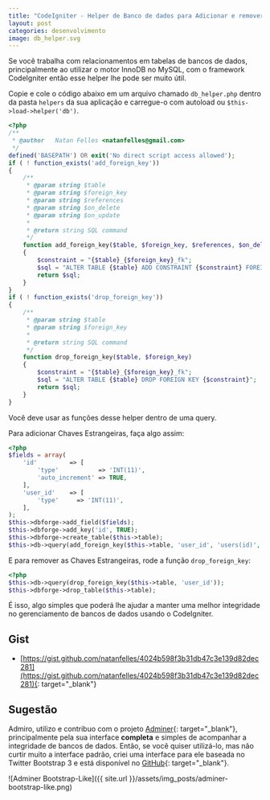 ```yaml
---
title: "CodeIgniter - Helper de Banco de dados para Adicionar e remover Chaves Estrangeiras"
layout: post
categories: desenvolvimento
image: db_helper.svg
---
```


Se você trabalha com relacionamentos em tabelas de bancos de dados, principalmente ao utilizar o motor InnoDB no MySQL, com o framework CodeIgniter então esse helper lhe pode ser muito útil.

Copie e cole o código abaixo em um arquivo chamado `db_helper.php` dentro da pasta `helpers` da sua aplicação e carregue-o com autoload ou `$this->load->helper('db')`.

```php
<?php
/**
 * @author   Natan Felles <natanfelles@gmail.com>
 */
defined('BASEPATH') OR exit('No direct script access allowed');
if ( ! function_exists('add_foreign_key'))
{
    /**
     * @param string $table
     * @param string $foreign_key
     * @param string $references
     * @param string $on_delete
     * @param string $on_update
     *
     * @return string SQL command
     */
    function add_foreign_key($table, $foreign_key, $references, $on_delete = 'RESTRICT', $on_update = 'RESTRICT')
    {
        $constraint = "{$table}_{$foreign_key}_fk";
        $sql = "ALTER TABLE {$table} ADD CONSTRAINT {$constraint} FOREIGN KEY ({$foreign_key}) REFERENCES {$references} ON DELETE {$on_delete} ON UPDATE {$on_update}";
        return $sql;
    }
}
if ( ! function_exists('drop_foreign_key'))
{
    /**
     * @param string $table
     * @param string $foreign_key
     *
     * @return string SQL command
     */
    function drop_foreign_key($table, $foreign_key)
    {
        $constraint = "{$table}_{$foreign_key}_fk";
        $sql = "ALTER TABLE {$table} DROP FOREIGN KEY {$constraint}";
        return $sql;
    }
}
```

Você deve usar as funções desse helper dentro de uma query.

Para adicionar Chaves Estrangeiras, faça algo assim:

```php
<?php
$fields = array(
    'id'         => [
        'type'           => 'INT(11)',
        'auto_increment' => TRUE,
    ],
    'user_id'    => [
        'type'     => 'INT(11)',
    ],
);
$this->dbforge->add_field($fields);
$this->dbforge->add_key('id', TRUE);
$this->dbforge->create_table($this->table);
$this->db->query(add_foreign_key($this->table, 'user_id', 'users(id)', 'CASCADE', 'CASCADE'));
```

E para remover as Chaves Estrangeiras, rode a função `drop_foreign_key`:

```php
<?php
$this->db->query(drop_foreign_key($this->table, 'user_id'));
$this->dbforge->drop_table($this->table);
```

É isso, algo simples que poderá lhe ajudar a manter uma melhor integridade no gerenciamento de bancos de dados usando o CodeIgniter.

## Gist

- [https://gist.github.com/natanfelles/4024b598f3b31db47c3e139d82dec281](https://gist.github.com/natanfelles/4024b598f3b31db47c3e139d82dec281){: target="_blank"}

## Sugestão

Admiro, utilizo e contribuo com o projeto [Adminer](https://www.adminer.org){: target="_blank"}, principalmente pela sua interface **completa** e simples de acompanhar a integridade de bancos de dados. Então, se você quiser utilizá-lo, mas não curtir muito a interface padrão, criei uma interface para ele baseada no Twitter Bootstrap 3 e está disponível no [GitHub](https://github.com/natanfelles/adminer-bootstrap-like){: target="_blank"}.

![Adminer Bootstrap-Like]({{ site.url }}/assets/img_posts/adminer-bootstrap-like.png)

